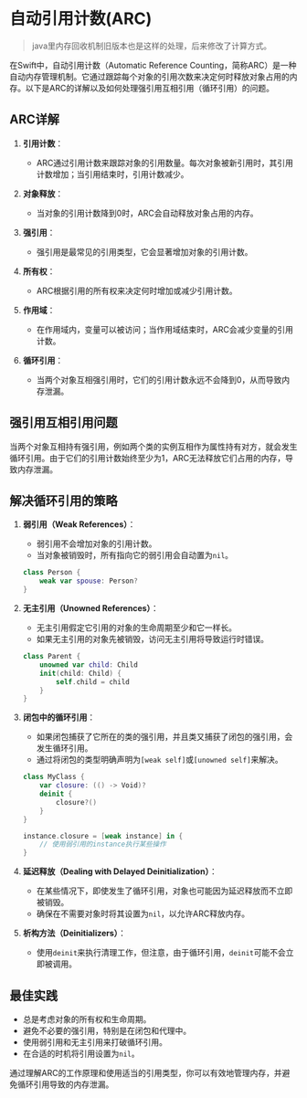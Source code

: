 # 自动引用计数(ARC)

>java里内存回收机制旧版本也是这样的处理，后来修改了计算方式。

在Swift中，自动引用计数（Automatic Reference Counting，简称ARC）是一种自动内存管理机制。它通过跟踪每个对象的引用次数来决定何时释放对象占用的内存。以下是ARC的详解以及如何处理强引用互相引用（循环引用）的问题。

## ARC详解

1. **引用计数**：
   - ARC通过引用计数来跟踪对象的引用数量。每次对象被新引用时，其引用计数增加；当引用结束时，引用计数减少。

2. **对象释放**：
   - 当对象的引用计数降到0时，ARC会自动释放对象占用的内存。

3. **强引用**：
   - 强引用是最常见的引用类型，它会显著增加对象的引用计数。

4. **所有权**：
   - ARC根据引用的所有权来决定何时增加或减少引用计数。

5. **作用域**：
   - 在作用域内，变量可以被访问；当作用域结束时，ARC会减少变量的引用计数。

6. **循环引用**：
   - 当两个对象互相强引用时，它们的引用计数永远不会降到0，从而导致内存泄漏。

## 强引用互相引用问题

当两个对象互相持有强引用，例如两个类的实例互相作为属性持有对方，就会发生循环引用。由于它们的引用计数始终至少为1，ARC无法释放它们占用的内存，导致内存泄漏。

## 解决循环引用的策略

1. **弱引用（Weak References）**：
   - 弱引用不会增加对象的引用计数。
   - 当对象被销毁时，所有指向它的弱引用会自动置为`nil`。

   ```swift
   class Person {
       weak var spouse: Person?
   }
   ```

2. **无主引用（Unowned References）**：
   - 无主引用假定它引用的对象的生命周期至少和它一样长。
   - 如果无主引用的对象先被销毁，访问无主引用将导致运行时错误。

   ```swift
   class Parent {
       unowned var child: Child
       init(child: Child) {
           self.child = child
       }
   }
   ```

3. **闭包中的循环引用**：
   - 如果闭包捕获了它所在的类的强引用，并且类又捕获了闭包的强引用，会发生循环引用。
   - 通过将闭包的类型明确声明为`[weak self]`或`[unowned self]`来解决。

   ```swift
   class MyClass {
       var closure: (() -> Void)?
       deinit {
           closure?()
       }
   }
   ```

   ```swift
   instance.closure = [weak instance] in {
       // 使用弱引用的instance执行某些操作
   }
   ```

4. **延迟释放（Dealing with Delayed Deinitialization）**：
   - 在某些情况下，即使发生了循环引用，对象也可能因为延迟释放而不立即被销毁。
   - 确保在不需要对象时将其设置为`nil`，以允许ARC释放内存。

5. **析构方法（Deinitializers）**：
   - 使用`deinit`来执行清理工作，但注意，由于循环引用，`deinit`可能不会立即被调用。

## 最佳实践

- 总是考虑对象的所有权和生命周期。
- 避免不必要的强引用，特别是在闭包和代理中。
- 使用弱引用和无主引用来打破循环引用。
- 在合适的时机将引用设置为`nil`。

通过理解ARC的工作原理和使用适当的引用类型，你可以有效地管理内存，并避免循环引用导致的内存泄漏。
